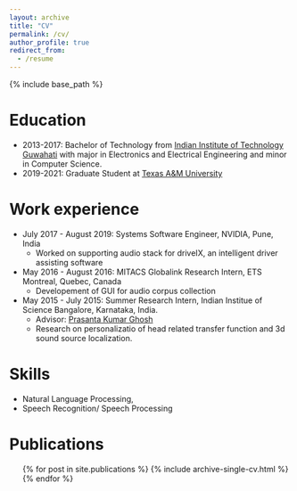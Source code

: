 ```yaml
---
layout: archive
title: "CV"
permalink: /cv/
author_profile: true
redirect_from:
  - /resume
---
```


{% include base_path %}

Education
======
* 2013-2017: Bachelor of Technology from  [Indian Institute of Technology Guwahati](http://www.iitg.ac.in) with major in Electronics and Electrical Engineering and minor in Computer Science.
* 2019-2021: Graduate Student at [Texas A&M University](http://www.tamu.edu "TAMU")

Work experience
=====
* July 2017 - August 2019: Systems Software Engineer, NVIDIA, Pune, India
  * Worked on supporting audio stack for driveIX, an intelligent driver assisting software
* May 2016 - August 2016: MITACS Globalink Research Intern, ETS Montreal, Quebec, Canada
  * Developement of GUI for audio corpus collection
* May 2015 - July 2015: Summer Research Intern, Indian Institue of Science Bangalore, Karnataka, India.
  * Advisor: [Prasanta Kumar Ghosh](http://www.ee.iisc.ac.in/people/faculty/prasantg/)
  * Research on personalizatio of head related transfer function and 3d sound source localization.
 
Skills
======
* Natural Language Processing,
* Speech Recognition/ Speech Processing

Publications
======
  <ul>{% for post in site.publications %}
    {% include archive-single-cv.html %}
  {% endfor %}</ul> 
